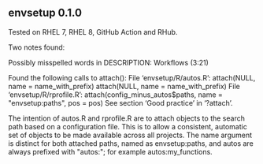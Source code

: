 ## envsetup 0.1.0

Tested on RHEL 7, RHEL 8, GitHub Action and RHub.

Two notes found:

Possibly misspelled words in DESCRIPTION:
  Workflows (3:21)

Found the following calls to attach():
File ‘envsetup/R/autos.R’:
  attach(NULL, name = name_with_prefix)
  attach(NULL, name = name_with_prefix)
File ‘envsetup/R/rprofile.R’:
  attach(config_minus_autos$paths, name = "envsetup:paths", pos = pos)
See section ‘Good practice’ in ‘?attach’.

The intention of autos.R and rprofile.R are to attach objects to the search path based on a configuration file.  This is to allow a consistent, automatic set of objects to be made available across all projects. The name argument is distinct for both attached paths, named as envsetup:paths, and autos are always prefixed with "autos:"; for example autos:my_functions.
